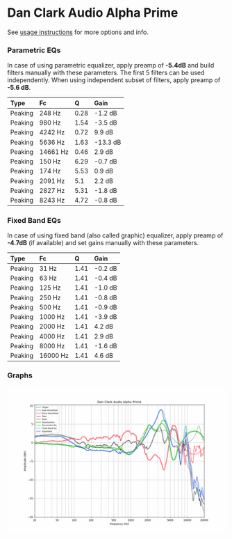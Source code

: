 # Dan Clark Audio Alpha Prime
See [usage instructions](https://github.com/jaakkopasanen/AutoEq#usage) for more options and info.

### Parametric EQs
In case of using parametric equalizer, apply preamp of **-5.4dB** and build filters manually
with these parameters. The first 5 filters can be used independently.
When using independent subset of filters, apply preamp of **-5.6 dB**.

| Type    | Fc       |    Q | Gain     |
|:--------|:---------|:-----|:---------|
| Peaking | 248 Hz   | 0.28 | -1.2 dB  |
| Peaking | 980 Hz   | 1.54 | -3.5 dB  |
| Peaking | 4242 Hz  | 0.72 | 9.9 dB   |
| Peaking | 5636 Hz  | 1.63 | -13.3 dB |
| Peaking | 14661 Hz | 0.46 | 2.9 dB   |
| Peaking | 150 Hz   | 6.29 | -0.7 dB  |
| Peaking | 174 Hz   | 5.53 | 0.9 dB   |
| Peaking | 2091 Hz  | 5.1  | 2.2 dB   |
| Peaking | 2827 Hz  | 5.31 | -1.8 dB  |
| Peaking | 8243 Hz  | 4.72 | -0.8 dB  |

### Fixed Band EQs
In case of using fixed band (also called graphic) equalizer, apply preamp of **-4.7dB**
(if available) and set gains manually with these parameters.

| Type    | Fc       |    Q | Gain    |
|:--------|:---------|:-----|:--------|
| Peaking | 31 Hz    | 1.41 | -0.2 dB |
| Peaking | 63 Hz    | 1.41 | -0.4 dB |
| Peaking | 125 Hz   | 1.41 | -1.0 dB |
| Peaking | 250 Hz   | 1.41 | -0.8 dB |
| Peaking | 500 Hz   | 1.41 | -0.9 dB |
| Peaking | 1000 Hz  | 1.41 | -3.9 dB |
| Peaking | 2000 Hz  | 1.41 | 4.2 dB  |
| Peaking | 4000 Hz  | 1.41 | 2.9 dB  |
| Peaking | 8000 Hz  | 1.41 | -1.6 dB |
| Peaking | 16000 Hz | 1.41 | 4.6 dB  |

### Graphs
![](./Dan%20Clark%20Audio%20Alpha%20Prime.png)
